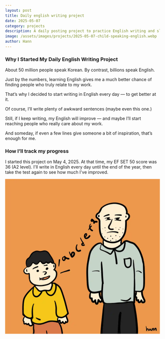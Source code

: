 ```yaml
---
layout: post
title: Daily english writing project
date: 2025-05-07
category: projects
description: A daily posting project to practice English writing and slowly reach people who truly relate to my work.
image: /assets/images/projects/2025-05-07-child-speaking-english.webp
author: Hann
---
```


### Why I Started My Daily English Writing Project

About 50 million people speak Korean. By contrast, billions speak English.

Just by the numbers, learning English gives me a much better chance of finding people who truly relate to my work.

That’s why I decided to start writing in English every day — to get better at it.

Of course, I’ll write plenty of awkward sentences  (maybe even this one.)

Still, if I keep writing, my English will improve — and maybe I’ll start reaching people who really care about my work.

And someday, if even a few lines give someone a bit of inspiration, that’s enough for me.

### How I’ll track my progress

I started this project on May 4, 2025. At that time, my EF SET 50 score was 36 (A2 level). I'll write in English every day until the end of the year, then take the test again to see how much I've improved.

![child-speaking-english](/assets/images/projects/2025-05-07-child-speaking-english.webp)

